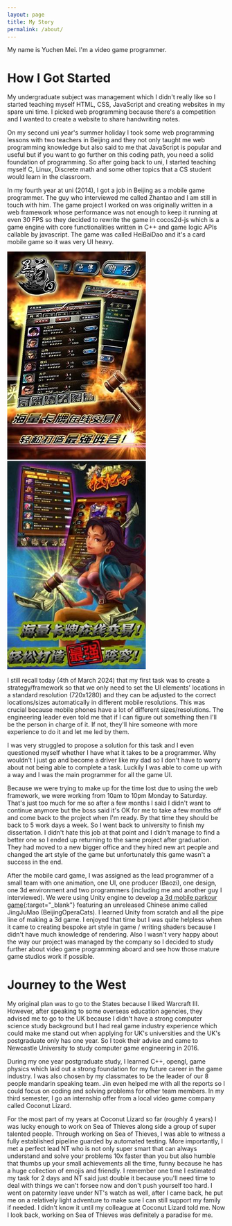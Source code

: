 ```yaml
---
layout: page
title: My Story
permalink: /about/
---
```


My name is Yuchen Mei. I'm a video game programmer.

# How I Got Started

My undergraduate subject was management which I didn't really like so I started teaching myself HTML, CSS, JavaScript and creating websites in my spare uni time. I picked web programming because there's a competition and I wanted to create a website to share handwriting notes.

On my second uni year's summer holiday I took some web programming lessons with two teachers in Beijing and they not only taught me web programming knowledge but also said to me that JavaScript is popular and useful but if you want to go further on this coding path, you need a solid foundation of programming. So after going back to uni, I started teaching myself C, Linux, Discrete math and some other topics that a CS student would learn in the classroom.

In my fourth year at uni (2014), I got a job in Beijing as a mobile game programmer. The guy who interviewed me called Zhantao and I am still in touch with him. The game project I worked on was originally written in a web framework whose performance was not enough to keep it running at even 30 FPS so they decided to rewrite the game in cocos2d-js which is a game engine with core functionalities written in C++ and game logic APIs callable by javascript. The game was called HeiBaiDao and it's a card mobile game so it was very UI heavy.

![Hei Bai Dao](/assets/img/heibaidao.jpg) ![Wo Shi Kang Ba Zi](/assets/img/woshikangbazi.jpg)

I still recall today (4th of March 2024) that my first task was to create a strategy/framework so that we only need to set the UI elements' locations in a standard resolution (720x1280) and they can be adjusted to the correct locations/sizes automatically in different mobile resolutions. This was crucial because mobile phones have a lot of different sizes/resolutions. The engineering leader even told me that if I can figure out something then I'll be the person in charge of it. If not, they'll hire someone with more experience to do it and let me led by them.

I was very struggled to propose a solution for this task and I even questioned myself whether I have what it takes to be a programmer. Why wouldn't I just go and become a driver like my dad so I don't have to worry about not being able to complete a task. Luckily I was able to come up with a way and I was the main programmer for all the game UI.

Because we were trying to make up for the time lost due to using the web framework, we were working from 10am to 10pm Monday to Saturday. That's just too much for me so after a few months I said I didn't want to continue anymore but the boss said it's OK for me to take a few months off and come back to the project when I'm ready. By that time they should be back to 5 work days a week. So I went back to university to finish my dissertation. I didn't hate this job at that point and I didn't manage to find a better one so I ended up returning to the same project after graduation. They had moved to a new bigger office and they hired new art people and changed the art style of the game but unfortunately this game wasn't a success in the end.

After the mobile card game, I was assigned as the lead programmer of a small team with one animation, one UI, one producer (Baozi), one design, one 3d environment and two programmers (including me and another guy I interviewed). We were using Unity engine to develop [a 3d mobile parkour game](https://www.youtube.com/watch?v=SPsfiIaIwc4&ab_channel=YuchenMei){:target="_blank"} featuring an unreleased Chinese anime called JingJuMao (BeijingOperaCats). I learned Unity from scratch and all the pipe line of making a 3d game. I enjoyed that time but I was quite helpless when it came to creating bespoke art style in game / writing shaders because I didn't have much knowledge of rendering. Also I wasn't very happy about the way our project was managed by the company so I decided to study further about video game programming aboard and see how those mature game studios work if possible.

# Journey to the West

My original plan was to go to the States because I liked Warcraft III. However, after speaking to some overseas education agencies, they advised me to go to the UK because I didn't have a strong computer science study background but I had real game industry experience which could make me stand out when applying for UK's universities and the UK's postgraduate only has one year. So I took their advise and came to Newcastle University to study computer game engineering in 2016.

During my one year postgraduate study, I learned C++, opengl, game physics which laid out a strong foundation for my future career in the game industry. I was also chosen by my classmates to be the leader of our 8 people mandarin speaking team. Jin even helped me with all the reports so I could focus on coding and solving problems for other team members. In my third semester, I go an internship offer from a local video game company called Coconut Lizard.

For the most part of my years at Coconut Lizard so far (roughly 4 years) I was lucky enough to work on Sea of Thieves along side a group of super talented people. Through working on Sea of Thieves, I was able to witness a fully established pipeline guarded by automated testing. More importantly, I met a perfect lead NT who is not only super smart that can always understand and solve your problems 10x faster than you but also humble that thumbs up your small achievements all the time, funny because he has a huge collection of emojis and friendly. I remember one time I estimated my task for 2 days and NT said just double it because you'll need time to deal with things we can't forsee now and don't push yourself too hard. I went on paternity leave under NT's watch as well, after I came back, he put me on a relatively light adventure to make sure I can still support my family if needed. I didn't know it until my colleague at Coconut Lizard told me. Now I look back, working on Sea of Thieves was definitely a paradise for me.